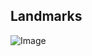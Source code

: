 ## Landmarks

![Image](https://github.com/user-attachments/assets/6c5d2f0e-29fd-410d-8805-ce752a33e721)
